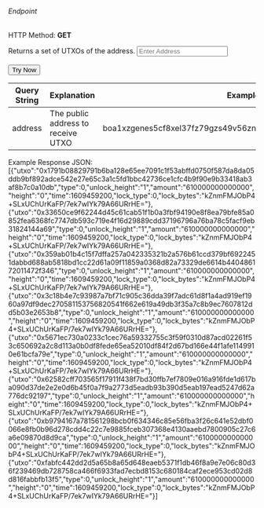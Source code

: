 <h6>Endpoint</h6>

<p id="endpoint"></p>

HTTP Method: **GET**

Returns a set of UTXOs of the address.
<input class="md-input" placeholder="Enter Address" id="address" width="100"></input><br/><br/>
<button class="md-button" onclick="tryNow()">Try Now</button>
<script>
   document.getElementById("endpoint").innerHTML =`http://3.38.34.30:3836/utxo/${document.getElementById("address").value || "boa1xzgenes5cf8xel37fz79gzs49v56znllk7jw7qscjwl5p6a9zxk8zaygm67"}`
    function tryNow(){
        document.getElementById("showResult").innerHTML =""
        document.getElementById("endpoint").innerHTML =""
        fetch(`http://3.38.34.30:3836/utxo/${document.getElementById("address").value || "boa1xzgenes5cf8xel37fz79gzs49v56znllk7jw7qscjwl5p6a9zxk8zaygm67"}`).then((res) => {
            res.json().then((res) => {
                document.getElementById("showResult").innerHTML = JSON.stringify(res)
                document.getElementById("endpoint").innerHTML =`http://3.38.34.30:3836/utxo/${document.getElementById("address").value || "boa1xzgenes5cf8xel37fz79gzs49v56znllk7jw7qscjwl5p6a9zxk8zaygm67"}`
                })
        }).catch((err) => {
            console.log(err)
        })
    }
</script>
<p id="showResult"></p>

| Query String | Explanation    | Example                            |
| ------------ | -------------- | ---------------------------------- |
| address      | The public address to receive UTXO | boa1xzgenes5cf8xel37fz79gzs49v56znllk7jw7qscjwl5p6a9zxk8zaygm67|

Example Response JSON:<br/>
[{"utxo":"0x1791b08829791b6ba128e65ee7091c1f53abffd0750f587da8da05ddb9bf892adce542e27e65c3a1c5fd1bbc42736ce1cfc4b9f90e9b33418ab3af8b7c0a10db","type":0,"unlock_height":"1","amount":"610000000000000","height":"0","time":1609459200,"lock_type":0,"lock_bytes":"kZnmFMJObP4+SLxUChUrKaFP/7ek7wIYk79A66URrHE="},{"utxo":"0x33650ce9f62244d45c61cab51f1b0a3fbf94190e8f8ea79bfe85a0852fea6368fc7747db593c719e4f16d29889cdd37196796a76ba78c5facf9eb31824144a69","type":0,"unlock_height":"1","amount":"610000000000000","height":"0","time":1609459200,"lock_type":0,"lock_bytes":"kZnmFMJObP4+SLxUChUrKaFP/7ek7wIYk79A66URrHE="},{"utxo":"0x359ab01b4c15f7dffa257a042335321b2a576b61ccd379bf6922451dabbd688ab5818bd1cc22d61a09f11859a0368d82a73329de6614b440486172011472f346","type":0,"unlock_height":"1","amount":"610000000000000","height":"0","time":1609459200,"lock_type":0,"lock_bytes":"kZnmFMJObP4+SLxUChUrKaFP/7ek7wIYk79A66URrHE="},{"utxo":"0x3c18b4e7c93987a7bf71c905c36dda39f7adc61d8f1a4ad919ef1960a97df9dec270581153756820541f662e619a49db3f35a7c8b9ec7607812dd5b03e2653b8","type":0,"unlock_height":"1","amount":"610000000000000","height":"0","time":1609459200,"lock_type":0,"lock_bytes":"kZnmFMJObP4+SLxUChUrKaFP/7ek7wIYk79A66URrHE="},{"utxo":"0x5671ec730a0233c1cec76a59332755c3f59f0310d87acd02261f53c650692a2c8d113a0b0df8fede65ea52010df84f2d67bd166e44f1afe1149910e61bcfa79e","type":0,"unlock_height":"1","amount":"610000000000000","height":"0","time":1609459200,"lock_type":0,"lock_bytes":"kZnmFMJObP4+SLxUChUrKaFP/7ek7wIYk79A66URrHE="},{"utxo":"0x62582cff703565f17911f438f7bd30ffb7ef7809e016a916fde1d617ba090d37de2e2e0d6b45f0a7f9a2773d5eadb93b390d5eab197ead5247d62a776dc92197","type":0,"unlock_height":"1","amount":"610000000000000","height":"0","time":1609459200,"lock_type":0,"lock_bytes":"kZnmFMJObP4+SLxUChUrKaFP/7ek7wIYk79A66URrHE="},{"utxo":"0xb9794167a781561298bcb0f634346c85e56fba3f26c641e52dbf0066e8fb0b96d278cdd4c22c7e9885fceb307368e4130aaebd7800905c27c6a6e09870d8d9ca","type":0,"unlock_height":"1","amount":"610000000000000","height":"0","time":1609459200,"lock_type":0,"lock_bytes":"kZnmFMJObP4+SLxUChUrKaFP/7ek7wIYk79A66URrHE="},{"utxo":"0xfabfc442dd2d5a65b8a65d648eaeb5371f1db46f8a9e7e06c80d36f239469db728758ca466f6933fad7ecbd8153c680184caf2ece953cd02d8d816fabbfb13f5","type":0,"unlock_height":"1","amount":"610000000000000","height":"0","time":1609459200,"lock_type":0,"lock_bytes":"kZnmFMJObP4+SLxUChUrKaFP/7ek7wIYk79A66URrHE="}]